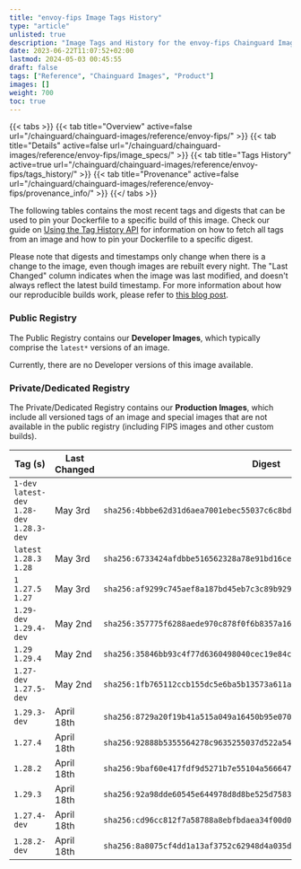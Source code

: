 ```yaml
---
title: "envoy-fips Image Tags History"
type: "article"
unlisted: true
description: "Image Tags and History for the envoy-fips Chainguard Image"
date: 2023-06-22T11:07:52+02:00
lastmod: 2024-05-03 00:45:55
draft: false
tags: ["Reference", "Chainguard Images", "Product"]
images: []
weight: 700
toc: true
---
```


{{< tabs >}}
{{< tab title="Overview" active=false url="/chainguard/chainguard-images/reference/envoy-fips/" >}}
{{< tab title="Details" active=false url="/chainguard/chainguard-images/reference/envoy-fips/image_specs/" >}}
{{< tab title="Tags History" active=true url="/chainguard/chainguard-images/reference/envoy-fips/tags_history/" >}}
{{< tab title="Provenance" active=false url="/chainguard/chainguard-images/reference/envoy-fips/provenance_info/" >}}
{{</ tabs >}}

The following tables contains the most recent tags and digests that can be used to pin your Dockerfile to a specific build of this image. Check our guide on [Using the Tag History API](/chainguard/chainguard-images/using-the-tag-history-api/) for information on how to fetch all tags from an image and how to pin your Dockerfile to a specific digest.

Please note that digests and timestamps only change when there is a change to the image, even though images are rebuilt every night. The "Last Changed" column indicates when the image was last modified, and doesn't always reflect the latest build timestamp. For more information about how our reproducible builds work, please refer to [this blog post](https://www.chainguard.dev/unchained/reproducing-chainguards-reproducible-image-builds).

### Public Registry
The Public Registry contains our **Developer Images**, which typically comprise the `latest*` versions of an image.

Currently, there are no Developer versions of this image available.

### Private/Dedicated Registry
The Private/Dedicated Registry contains our **Production Images**, which include all versioned tags of an image and special images that are not available in the public registry (including FIPS images and other custom builds).

| Tag (s)                                       | Last Changed | Digest                                                                    |
|-----------------------------------------------|--------------|---------------------------------------------------------------------------|
|  `1-dev` `latest-dev` `1.28-dev` `1.28.3-dev` | May 3rd      | `sha256:4bbbe62d31d6aea7001ebec55037c6c8bd0d0188f809029e12e9641afd9e4a8a` |
|  `latest` `1.28.3` `1.28`                     | May 3rd      | `sha256:6733424afdbbe516562328a78e91bd16cec3c5eba9bc02aa0f0db66543a12d59` |
|  `1` `1.27.5` `1.27`                          | May 3rd      | `sha256:af9299c745aef8a187bd45eb7c3c89b929e7ea5c0f842d70cf57cc28a71aae82` |
|  `1.29-dev` `1.29.4-dev`                      | May 2nd      | `sha256:357775f6288aede970c878f0f6b8357a1618b96dfff4979927219eb125652c09` |
|  `1.29` `1.29.4`                              | May 2nd      | `sha256:35846bb93c4f77d6360498040cec19e84c02a1caaa147b500ba892652113f758` |
|  `1.27-dev` `1.27.5-dev`                      | May 2nd      | `sha256:1fb765112ccb155dc5e6ba5b13573a611a0fdd3b8b242455055cabb1daa4c0a6` |
|  `1.29.3-dev`                                 | April 18th   | `sha256:8729a20f19b41a515a049a16450b95e07020786cefdf2e17817cf387f3d812c6` |
|  `1.27.4`                                     | April 18th   | `sha256:92888b5355564278c9635255037d522a540eca53e2cb30ad3f541234cc90a439` |
|  `1.28.2`                                     | April 18th   | `sha256:9baf60e417fdf9d5271b7e55104a566647a229b0d456fd57b92653f440f0820b` |
|  `1.29.3`                                     | April 18th   | `sha256:92a98dde60545e644978d8d8be525d7583a11df9769301e5eb468d1c9a266137` |
|  `1.27.4-dev`                                 | April 18th   | `sha256:cd96cc812f7a58788a8ebfbdaea34f00d0f92cc402e73849e17ef7bc135baf7a` |
|  `1.28.2-dev`                                 | April 18th   | `sha256:8a8075cf4dd1a13af3752c62948d4a035d7050eef717895b24802a5c8ded3454` |

